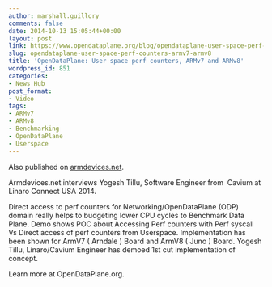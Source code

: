 ```yaml
---
author: marshall.guillory
comments: false
date: 2014-10-13 15:05:44+00:00
layout: post
link: https://www.opendataplane.org/blog/opendataplane-user-space-perf-counters-armv7-armv8/
slug: opendataplane-user-space-perf-counters-armv7-armv8
title: 'OpenDataPlane: User space perf counters, ARMv7 and ARMv8'
wordpress_id: 851
categories:
- News Hub
post_format:
- Video
tags:
- ARMv7
- ARMv8
- Benchmarking
- OpenDataPlane
- Userspace
---
```


Also published on [armdevices.net](http://armdevices.net/2014/09/20/linaro-user-space-perf-counters-armv7-and-armv8/).

Armdevices.net interviews Yogesh Tillu, Software Engineer from  Cavium at Linaro Connect USA 2014.

Direct access to perf counters for Networking/OpenDataPlane (ODP) domain really helps to budgeting lower CPU cycles to Benchmark Data Plane. Demo shows POC about Accessing Perf counters with Perf syscall Vs Direct access of perf counters from Userspace. Implementation has been shown for ArmV7 ( Arndale ) Board and ArmV8 ( Juno ) Board. Yogesh Tillu, Linaro/Cavium Engineer has demoed 1st cut implementation of concept.

Learn more at OpenDataPlane.org.


